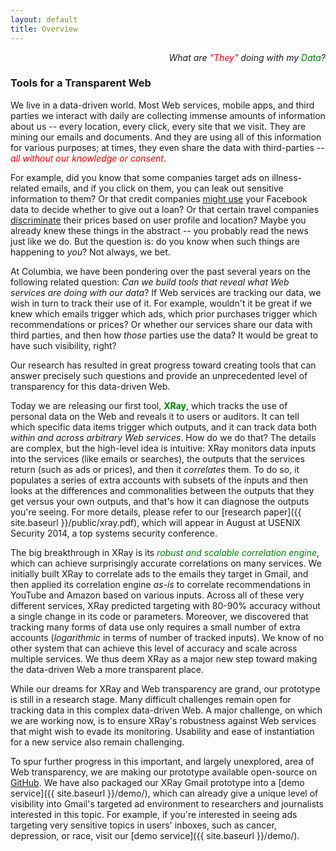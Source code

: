 ```yaml
---
layout: default
title: Overview
---
```


<p class="message" align="right">
  <i>What are <font color="red">"They"</font> doing with my
     <font color="green">Data</font>?</i>
</p>

### Tools for a Transparent Web

We live in a data-driven world. Most Web services, mobile apps, and
third parties we interact with daily are collecting immense amounts of
information about us -- every location, every click, every site that we visit.
They are mining our emails and documents.  And they are using all of this
information for various purposes; at times, they even share the data with
third-parties -- <font color="red">*all without our knowledge or consent*</font>.

For example, did you know that some companies target ads on illness-related emails,
and if you click on them, you can leak out sensitive information to them?
Or that credit companies [might use](http://money.cnn.com/2013/08/26/technology/social/facebook-credit-score/) your Facebook data to decide whether to give out a loan? 
Or that certain travel companies [discriminate](http://online.wsj.com/news/articles/SB10001424052702304458604577488822667325882) their prices based on
user profile and location?  Maybe you already knew these things in the abstract
-- you probably read the news just like we do.  But the question is: do you know
when such things are happening to *you*?  Not always, we bet.

At Columbia, we have been pondering over the past several years on the following
related question:  *Can we build tools that reveal what Web services are doing
with our data*?  If Web services are tracking our data, we wish in turn to track
their use of it.  For example, wouldn't it be great if we knew which emails trigger
which ads, which prior purchases trigger which recommendations or prices?  Or
whether our services share our data with third parties, and then how *those*
parties use the data?  It would be great to have such visibility, right?

Our research has resulted in great progress toward creating tools that can
answer precisely such questions and provide an unprecedented level of
transparency for this data-driven Web.

Today we are releasing our first tool,
<font color="green"><b>XRay</b></font>, which tracks the use of personal data
on the Web and reveals it to users or auditors. It can tell which specific
data items trigger which outputs, and it can track data both *within and across
arbitrary Web services*.  How do we do that? The details are complex, but the
high-level idea is intuitive:  XRay monitors data inputs into the services
(like emails or searches), the outputs that the services return (such as ads or
prices), and then it *correlates* them. To do so, it populates a series of extra
accounts with subsets of the inputs and then looks at the differences and
commonalities between the outputs that they get versus your own outputs, and
that's how it can diagnose the outputs you're seeing.  For more details,
please refer to our [research paper]({{ site.baseurl }}/public/xray.pdf),
which will appear in August at USENIX Security 2014, a top systems security
conference.

The big breakthrough in XRay is its <font color="green">*robust and scalable
correlation engine*</font>, which can achieve surprisingly accurate correlations
on many services.  We initially built XRay to correlate ads to the emails they
target in Gmail, and then applied its correlation engine *as-is* to correlate
recommendations in YouTube and Amazon based on various inputs.  Across all of
these very different services, XRay predicted targeting with 80-90% accuracy
without a single change in its code or parameters.  Moreover, we discovered
that tracking many forms of data use only requires a small number of extra
accounts (*logarithmic* in terms of number of tracked inputs).  We know of no
other system that can achieve this level of accuracy and scale across multiple
services.  We thus deem XRay as a major new step toward making the data-driven
Web a more transparent place.

While our dreams for XRay and Web transparency are grand, our prototype is still
in a research stage.  Many difficult challenges remain open for tracking data in
this complex data-driven Web.  A major challenge, on which we are working now, is to
ensure XRay's robustness against Web services that might wish to evade its monitoring.
Usability and ease of instantiation for a new service also remain challenging.

To spur further progress in this important, and largely unexplored, area of Web
transparency, we are making our prototype available open-source on
[GitHub](https://github.com/MatLecu/xray).  We have also packaged our XRay Gmail
prototype into a [demo service]({{ site.baseurl }}/demo/), which can already give
a unique level of visibility into Gmail's targeted ad environment to researchers
and journalists interested in this topic.  For example, if you're interested in
seeing ads targeting very sensitive topics in users' inboxes, such as cancer,
depression, or race, visit our [demo service]({{ site.baseurl }}/demo/).


